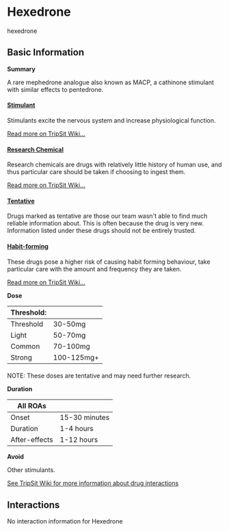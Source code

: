 # Hexedrone

hexedrone

## Basic Information

**Summary**

A rare mephedrone analogue also known as MACP, a cathinone stimulant with similar effects to pentedrone.

#### [Stimulant](/category/stimulant)

Stimulants excite the nervous system and increase physiological function.

[Read more on TripSit Wiki...](#{category.wiki})

#### [Research Chemical](/category/research-chemical)

Research chemicals are drugs with relatively little history of human use, and thus particular care should be taken if choosing to ingest them.

[Read more on TripSit Wiki...](#{category.wiki})

#### [Tentative](/category/tentative)

Drugs marked as tentative are those our team wasn't able to find much reliable information about. This is often because the drug is very new. Information listed under these drugs should not be entirely trusted.

#### [Habit-forming](/category/habit-forming)

These drugs pose a higher risk of causing habit forming behaviour, take particular care with the amount and frequency they are taken.

[Read more on TripSit Wiki...](#{category.wiki})

**Dose**

| Threshold: |            |
| ---------- | ---------- |
| Threshold  | 30-50mg    |
| Light      | 50-70mg    |
| Common     | 70-100mg   |
| Strong     | 100-125mg+ |

#### 

 NOTE: These doses are tentative and may need further research.

**Duration**

| All ROAs      |               |
| ------------- | ------------- |
| Onset         | 15-30 minutes |
| Duration      | 1-4 hours     |
| After-effects | 1-12 hours    |

**Avoid**

Other stimulants. 

[See TripSit Wiki for more information about drug interactions](http://combo.tripsit.me/)

## Interactions

No interaction information for Hexedrone